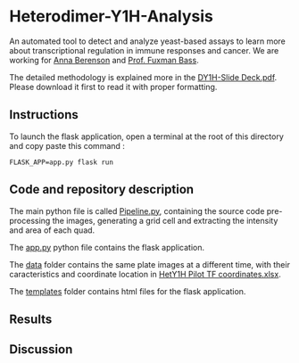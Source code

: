 # Heterodimer-Y1H-Analysis
An automated tool to detect and analyze yeast-based assays to learn more about transcriptional regulation in immune responses and cancer. We are working for
[Anna Berenson](https://www.bu.edu/mcbb/profile/anna-berenson/) and [Prof. Fuxman Bass](https://www.fuxmanlab.com/).

The detailed methodology is explained more in the [DY1H-Slide Deck.pdf](https://github.com/mahir1010/Heterodimer-Y1H-Analysis/blob/3f4fb20688b8a6ce9ea7bb8650551d4ccdfe8e71/DY1H-Slide%20Deck.pdf). Please download it first to read it with proper formatting.

## Instructions
To launch the flask application, open a terminal at the root of this directory and copy paste this command : 

``` FLASK_APP=app.py flask run ```

## Code and repository description
The main python file is called [Pipeline.py](https://github.com/mahir1010/Heterodimer-Y1H-Analysis/blob/main/Pipeline.py), containing the source code pre-processing the images, generating a grid cell and extracting the intensity and area of each quad.

The [app.py](https://github.com/mahir1010/Heterodimer-Y1H-Analysis/blob/main/app.py) python file  contains the flask application.

The [data](https://github.com/mahir1010/Heterodimer-Y1H-Analysis/blob/main/data/) folder contains the same plate images at a different time, with their caracteristics and coordinate location in [HetY1H Pilot TF coordinates.xlsx](https://github.com/mahir1010/Heterodimer-Y1H-Analysis/blob/main/data/HetY1H%20Pilot%20TF%20coordinates.xlsx).

The [templates](https://github.com/mahir1010/Heterodimer-Y1H-Analysis/blob/main/templates/) folder contains html files for the flask application.

## Results

## Discussion
